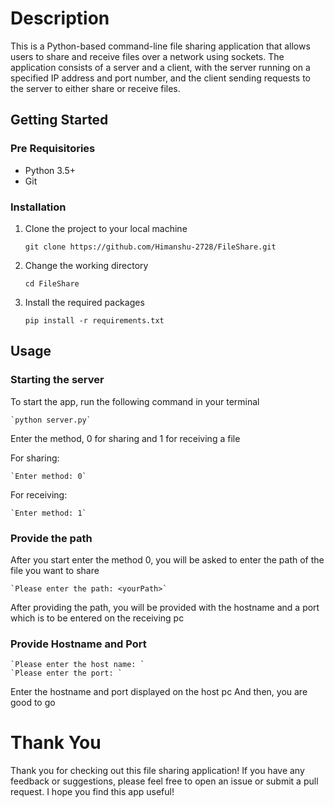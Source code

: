# Description

This is a Python-based command-line file sharing application that allows users to share and receive files over a network using sockets. The application consists of a server and a client, with the server running on a specified IP address and port number, and the client sending requests to the server to either share or receive files.

## Getting Started

### Pre Requisitories 

* Python 3.5+
* Git

### Installation

1. Clone the project to your local machine 

    `git clone https://github.com/Himanshu-2728/FileShare.git `

2. Change the working directory

    `cd FileShare `

3. Install the required packages

    `pip install -r requirements.txt `

## Usage 

### Starting the server
To start the app, run the following command in your terminal

    `python server.py`

Enter the method, 0 for sharing and 1 for receiving a file 

For sharing:

    `Enter method: 0`

For receiving:

    `Enter method: 1`

### Provide the path 

After you start enter the method 0, you will be asked to enter the path of the file you want to share

    `Please enter the path: <yourPath>`

After providing the path, you will be provided with the hostname and a port which is to be entered on the receiving pc

### Provide Hostname and Port

    `Please enter the host name: `
    `Please enter the port: `

Enter the hostname and port displayed on the host pc
And then, you are good to go


# Thank You

Thank you for checking out this file sharing application! If you have any feedback or suggestions, please feel free to open an issue or submit a pull request. I hope you find this app useful!